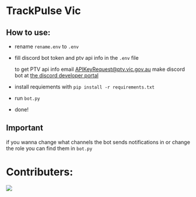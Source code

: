 # TrackPulse Vic

## How to use:
- rename `rename.env` to `.env`
- fill discord bot token and ptv api info in the `.env` file

    to get PTV api info email [APIKeyRequest@ptv.vic.gov.au](mailto:APIKeyRequest@ptv.vic.gov.au)
    make discord bot at [the discord developer portal](https://discord.com/developers/applications)
- install requiements with `pip install -r requirements.txt`
- run `bot.py`
- done!

## Important
if you wanna change what channels the bot sends notifications in or change the role you can find them in `bot.py`

# Contributers:
<a href="https://github.com/TrackPulse-Vic/TrackPulse-Vic/graphs/contributors">
  <img src="https://contrib.rocks/image?repo=TrackPulse-Vic/TrackPulse-Vic" />
</a>
